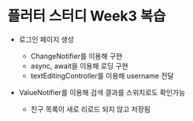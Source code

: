 # 플러터 스터디 Week3 복습

- 로그인 페이지 생성
  - ChangeNotifier를 이용해 구현
  - async, await을 이용해 로딩 구현
  - textEditingController를 이용해 username 전달

- ValueNotifier를 이용해 검색 결과를 스위치로도 확인가능
  - 친구 목록이 새로 리로드 되지 않고 저장됨